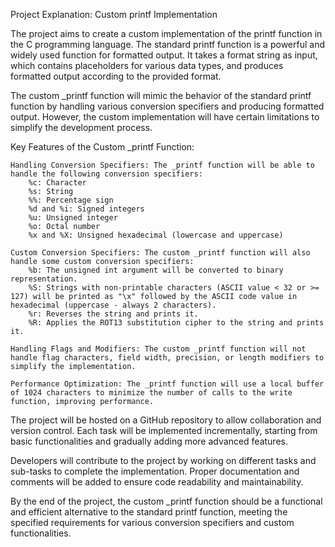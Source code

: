 Project Explanation: Custom printf Implementation

The project aims to create a custom implementation of the printf function in the C programming language. The standard printf function is a powerful and widely used function for formatted output. It takes a format string as input, which contains placeholders for various data types, and produces formatted output according to the provided format.

The custom _printf function will mimic the behavior of the standard printf function by handling various conversion specifiers and producing formatted output. However, the custom implementation will have certain limitations to simplify the development process.

Key Features of the Custom _printf Function:

    Handling Conversion Specifiers: The _printf function will be able to handle the following conversion specifiers:
        %c: Character
        %s: String
        %%: Percentage sign
        %d and %i: Signed integers
        %u: Unsigned integer
        %o: Octal number
        %x and %X: Unsigned hexadecimal (lowercase and uppercase)

    Custom Conversion Specifiers: The custom _printf function will also handle some custom conversion specifiers:
        %b: The unsigned int argument will be converted to binary representation.
        %S: Strings with non-printable characters (ASCII value < 32 or >= 127) will be printed as "\x" followed by the ASCII code value in hexadecimal (uppercase - always 2 characters).
        %r: Reverses the string and prints it.
        %R: Applies the ROT13 substitution cipher to the string and prints it.

    Handling Flags and Modifiers: The custom _printf function will not handle flag characters, field width, precision, or length modifiers to simplify the implementation.

    Performance Optimization: The _printf function will use a local buffer of 1024 characters to minimize the number of calls to the write function, improving performance.

The project will be hosted on a GitHub repository to allow collaboration and version control. Each task will be implemented incrementally, starting from basic functionalities and gradually adding more advanced features.

Developers will contribute to the project by working on different tasks and sub-tasks to complete the implementation. Proper documentation and comments will be added to ensure code readability and maintainability.

By the end of the project, the custom _printf function should be a functional and efficient alternative to the standard printf function, meeting the specified requirements for various conversion specifiers and custom functionalities.
